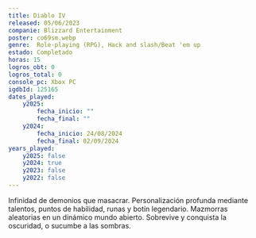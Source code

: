 ```yaml
---
title: Diablo IV
released: 05/06/2023
companie: Blizzard Entertainment
poster: co69sm.webp
genre:  Role-playing (RPG), Hack and slash/Beat 'em up
estado: Completado
horas: 15
logros_obt: 0
logros_total: 0
console_pc: Xbox PC
igdbId: 125165
dates_played:
    y2025:
        fecha_inicio: ""
        fecha_final: ""
    y2024:
        fecha_inicio: 24/08/2024
        fecha_final: 02/09/2024
years_played:
    y2025: false
    y2024: true
    y2023: false
    y2022: false
---
```


Infinidad de demonios que masacrar. Personalización profunda mediante talentos, puntos de habilidad, runas y botín legendario. Mazmorras aleatorias en un dinámico mundo abierto. Sobrevive y conquista la oscuridad, o sucumbe a las sombras.